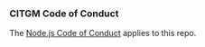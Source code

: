 ### CITGM Code of Conduct

The [Node.js Code of Conduct][] applies to this repo.

[node.js code of conduct]:
  https://github.com/nodejs/node/blob/HEAD/CODE_OF_CONDUCT.md
